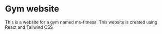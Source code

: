 # Gym website 

This is a website for a gym named ms-fitness. 
This website is created using React and Tailwind CSS